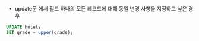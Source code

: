 - update문 에서 필드 하나의 모든 레코드에 대해 동일 변경 사항을 지정하고 싶은 경우
```sql
UPDATE hotels
SET grade = upper(grade);
```